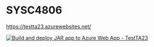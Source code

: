# SYSC4806

https://testta23.azurewebsites.net/

[![Build and deploy JAR app to Azure Web App - TestTA23](https://github.com/maeddz/SYSC4806/actions/workflows/master_testta23.yml/badge.svg)](https://github.com/maeddz/SYSC4806/actions/workflows/master_testta23.yml)
